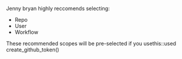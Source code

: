  Jenny bryan highly reccomends selecting: 

- Repo
- User
- Workflow


These recommended scopes will be pre-selected if you usethis::used create_github_token()